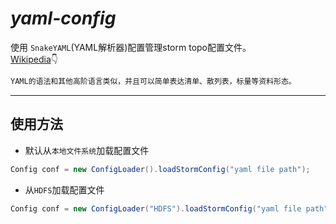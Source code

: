 # *yaml-config*
使用 `SnakeYAML`(YAML解析器)配置管理storm topo配置文件。  
[Wikipedia](https://zh.wikipedia.org/wiki/YAML):point_down:
```txt
YAML的语法和其他高阶语言类似，并且可以简单表达清单、散列表，标量等资料形态。
```

---------------------
## 使用方法
- 默认从`本地文件系统`加载配置文件
```java
Config conf = new ConfigLoader().loadStormConfig("yaml file path");
```
- 从`HDFS`加载配置文件
```java
Config conf = new ConfigLoader("HDFS").loadStormConfig("yaml file path");
```
